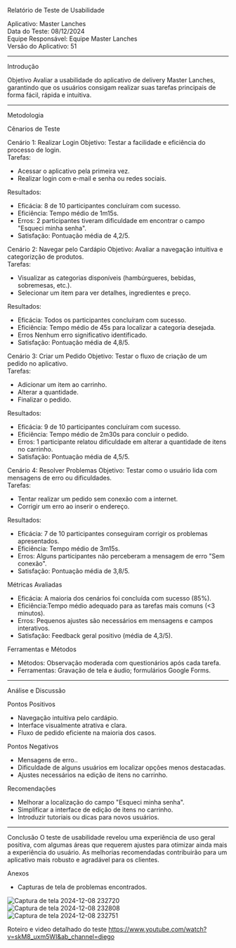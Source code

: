 Relatório de Teste de Usabilidade

Aplicativo: Master Lanches  
Data do Teste: 08/12/2024  
Equipe Responsável: Equipe Master Lanches  
Versão do Aplicativo: 51  

---

Introdução

Objetivo
Avaliar a usabilidade do aplicativo de delivery Master Lanches, garantindo que os usuários consigam realizar suas tarefas principais de forma fácil, rápida e intuitiva.

---

Metodologia

Cênarios de Teste

Cenário 1: Realizar Login
Objetivo: Testar a facilidade e eficiência do processo de login.  
Tarefas:
- Acessar o aplicativo pela primeira vez.
- Realizar login com e-mail e senha ou redes sociais.

Resultados:
- Eficácia: 8 de 10 participantes concluíram com sucesso.
- Eficiência: Tempo médio de 1m15s.
- Erros: 2 participantes tiveram dificuldade em encontrar o campo "Esqueci minha senha".
- Satisfação: Pontuação média de 4,2/5.

Cenário 2: Navegar pelo Cardápio
Objetivo: Avaliar a navegação intuitiva e categorizção de produtos.  
Tarefas:
- Visualizar as categorias disponíveis (hambúrgueres, bebidas, sobremesas, etc.).
- Selecionar um item para ver detalhes, ingredientes e preço.

Resultados:
- Eficácia: Todos os participantes concluíram com sucesso.
- Eficiência: Tempo médio de 45s para localizar a categoria desejada.
- Erros Nenhum erro significativo identificado.
- Satisfação: Pontuação média de 4,8/5.

Cenário 3: Criar um Pedido
Objetivo: Testar o fluxo de criação de um pedido no aplicativo.  
Tarefas:
- Adicionar um item ao carrinho.
- Alterar a quantidade.
- Finalizar o pedido.

Resultados:
- Eficácia: 9 de 10 participantes concluíram com sucesso.
- Eficiência: Tempo médio de 2m30s para concluir o pedido.
- Erros: 1 participante relatou dificuldade em alterar a quantidade de itens no carrinho.
- Satisfação: Pontuação média de 4,5/5.

Cenário 4: Resolver Problemas
Objetivo: Testar como o usuário lida com mensagens de erro ou dificuldades.  
Tarefas:
- Tentar realizar um pedido sem conexão com a internet.
- Corrigir um erro ao inserir o endereço.

Resultados:
- Eficácia: 7 de 10 participantes conseguiram corrigir os problemas apresentados.
- Eficiência: Tempo médio de 3m15s.
- Erros: Alguns participantes não perceberam a mensagem de erro "Sem conexão".
- Satisfação: Pontuação média de 3,8/5.

Métricas Avaliadas
- Eficácia: A maioria dos cenários foi concluída com sucesso (85%).
- Eficiência:Tempo médio adequado para as tarefas mais comuns (<3 minutos).
- Erros: Pequenos ajustes são necessários em mensagens e campos interativos.
- Satisfação: Feedback geral positivo (média de 4,3/5).

Ferramentas e Métodos
- Métodos: Observação moderada com questionários após cada tarefa.
- Ferramentas: Gravação de tela e áudio; formulários Google Forms.

---

Análise e Discussão

Pontos Positivos
- Navegação intuitiva pelo cardápio.
- Interface visualmente atrativa e clara.
- Fluxo de pedido eficiente na maioria dos casos.

Pontos Negativos
- Mensagens de erro..
- Dificuldade de alguns usuários em localizar opções menos destacadas.
- Ajustes necessários na edição de itens no carrinho.

Recomendações
- Melhorar a localização do campo "Esqueci minha senha".
- Simplificar a interface de edição de itens no carrinho.
- Introduzir tutoriais ou dicas para novos usuários.

---

Conclusão
O teste de usabilidade revelou uma experiência de uso geral positiva, com algumas áreas que requerem ajustes para otimizar ainda mais a experiência do usuário. As melhorias recomendadas contribuirão para um aplicativo mais robusto e agradável para os clientes.

Anexos
- Capturas de tela de problemas encontrados.

![Captura de tela 2024-12-08 232720](https://github.com/user-attachments/assets/53794df8-8ba4-4a2a-8276-ea29712cee9d)
![Captura de tela 2024-12-08 232808](https://github.com/user-attachments/assets/2d703d25-76f1-4ca9-bc60-e3b762dc0023)
![Captura de tela 2024-12-08 232751](https://github.com/user-attachments/assets/5976afb5-ca2b-4ed8-83e3-d2763ecf9442)


Roteiro e video detalhado do teste
https://www.youtube.com/watch?v=skM8_uxm5WI&ab_channel=diego
